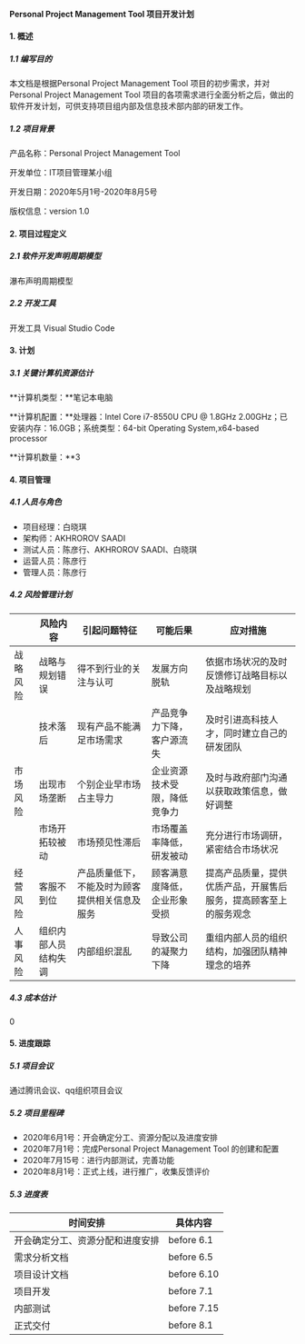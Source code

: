#### Personal Project Management Tool 项目开发计划

#### 1. 概述

##### 1.1 编写目的

本文档是根据Personal Project Management Tool 项目的初步需求，并对Personal Project Management Tool 项目的各项需求进行全面分析之后，做出的软件开发计划，可供支持项目组内部及信息技术部内部的研发工作。

##### 1.2 项目背景

产品名称：Personal Project Management Tool

开发单位：IT项目管理某小组

开发日期：2020年5月1号-2020年8月5号

版权信息：version 1.0

#### 2. 项目过程定义

##### 2.1 软件开发声明周期模型

瀑布声明周期模型

##### 2.2 开发工具

开发工具 Visual Studio Code

#### 3. 计划

##### 3.1 关键计算机资源估计

**计算机类型：**笔记本电脑

**计算机配置：**处理器：Intel Core i7-8550U CPU @ 1.8GHz 2.00GHz；已安装内存：16.0GB；系统类型：64-bit Operating System,x64-based processor

**计算机数量：**3

#### 4. 项目管理

##### 4.1 人员与角色

- 项目经理：白晓琪
- 架构师：AKHROROV SAADI
- 测试人员：陈彦行、AKHROROV SAADI、白晓琪
- 运营人员：陈彦行
- 管理人员：陈彦行

##### 4.2 风险管理计划

|          | 风险内容             | 引起问题特征                                   | 可能后果                     | 应对措施                                                     |
| -------- | -------------------- | ---------------------------------------------- | ---------------------------- | ------------------------------------------------------------ |
| 战略风险 | 战略与规划错误       | 得不到行业的关注与认可                         | 发展方向脱轨                 | 依据市场状况的及时反馈修订战略目标以及战略规划               |
|          | 技术落后             | 现有产品不能满足市场需求                       | 产品竞争力下降，客户源流失   | 及时引进高科技人才，同时建立自己的研发团队                   |
| 市场风险 | 出现市场垄断         | 个别企业早市场占主导力                         | 企业资源技术受限，降低竞争力 | 及时与政府部门沟通以获取政策信息，做好调整                   |
|          | 市场开拓较被动       | 市场预见性滞后                                 | 市场覆盖率降低，研发被动     | 充分进行市场调研，紧密结合市场状况                           |
| 经营风险 | 客服不到位           | 产品质量低下，不能及时为顾客提供相关信息及服务 | 顾客满意度降低，企业形象受损 | 提高产品质量，提供优质产品，开展售后服务，提高顾客至上的服务观念 |
| 人事风险 | 组织内部人员结构失调 | 内部组织混乱                                   | 导致公司的凝聚力下降         | 重组内部人员的组织结构，加强团队精神理念的培养               |

##### 4.3 成本估计

0

#### 5. 进度跟踪

##### 5.1 项目会议

通过腾讯会议、qq组织项目会议

##### 5.2 项目里程碑

- 2020年6月1号：开会确定分工、资源分配以及进度安排
- 2020年7月1号：完成Personal Project Management Tool 的创建和配置
- 2020年7月15号：进行内部测试，完善功能
- 2020年8月1号：正式上线，进行推广，收集反馈评价

##### 5.3 进度表

| 时间安排                         | 具体内容    |
| -------------------------------- | ----------- |
| 开会确定分工、资源分配和进度安排 | before 6.1  |
| 需求分析文档                     | before 6.5  |
| 项目设计文档                     | before 6.10 |
| 项目开发                         | before 7.1  |
| 内部测试                         | before 7.15 |
| 正式交付                         | before 8.1  |

